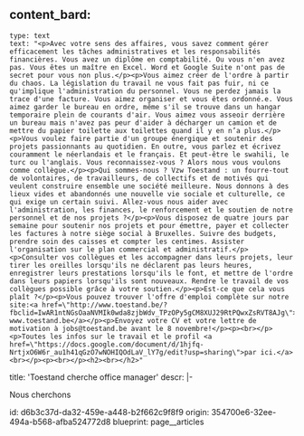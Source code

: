 content_bard:
  -
    type: text
    text: "<p>Avec votre sens des affaires, vous savez comment gérer efficacement les tâches administratives et les responsabilités financières. Vous avez un diplôme en comptabilité. Ou vous n'en avez pas. Vous êtes un maître en Excel. Word et Google Suite n'ont pas de secret pour vous non plus.</p><p>Vous aimez créer de l'ordre à partir du chaos. La législation du travail ne vous fait pas fuir, ni ce qu'implique l'administration du personnel. Vous ne perdez jamais la trace d'une facture. Vous aimez organiser et vous êtes ordonné.e. Vous aimez garder le bureau en ordre, même s'il se trouve dans un hangar temporaire plein de courants d'air. Vous aimez vous asseoir derrière un bureau mais n'avez pas peur d'aider à décharger un camion et de mettre du papier toilette aux toilettes quand il y en n’a plus.</p><p>Vous voulez faire partie d'un groupe énergique et soutenir des projets passionnants au quotidien. En outre, vous parlez et écrivez couramment le néerlandais et le français. Et peut-être le swahili, le turc ou l'anglais. Vous reconnaissez-vous ? Alors nous vous voulons comme collègue.</p><p>Qui sommes-nous ? Vzw Toestand : un fourre-tout de volontaires, de travailleurs, de collectifs et de motivés qui veulent construire ensemble une société meilleure. Nous donnons à des lieux vides et abandonnés une nouvelle vie sociale et culturelle, ce qui exige un certain suivi. Allez-vous nous aider avec l'administration, les finances, le renforcement et le soutien de notre personnel et de nos projets ?</p><p>Vous disposez de quatre jours par semaine pour soutenir nos projets et pour émettre, payer et collecter les factures à notre siège social à Bruxelles. Suivre des budgets, prendre soin des caisses et compter les centimes. Assister l'organisation sur le plan commercial et administratif.</p><p>Consulter vos collègues et les accompagner dans leurs projets, leur tirer les oreilles lorsqu'ils ne déclarent pas leurs heures, enregistrer leurs prestations lorsqu'ils le font, et mettre de l'ordre dans leurs papiers lorsqu'ils sont nouveaux. Rendre le travail de vos collègues possible grâce à votre soutien.</p><p>Est-ce que cela vous plaît ?</p><p>Vous pouvez trouver l'offre d'emploi complète sur notre site:<a href=\"http://www.toestand.be/?fbclid=IwAR1ntNGsOaaNVMIk0wda8zjbWdv_TPzOPy5gCM8XUJ29RtPQwxZsRVT8AJg\"> www.toestand.be</a></p><p>Envoyez votre CV et votre lettre de motivation à jobs@toestand.be avant le 8 novembre!</p><p><br></p><p>Toutes les infos sur le travail et le profil <a href=\"https://docs.google.com/document/d/1hjfq-NrtjxO6W6r_au1h41qGzO7wNOHIQOdLaV_lY7g/edit?usp=sharing\">par ici.</a><br></p><p><br></p><h2><br></h2>"
title: 'Toestand cherche office manager'
descr: |-
  <p>Nous cherchons
  </p>
id: d6b3c37d-da32-459e-a448-b2f662c9f8f9
origin: 354700e6-32ee-494a-b568-afba524772d8
blueprint: page__articles
